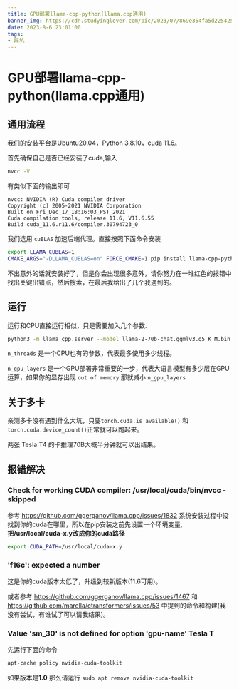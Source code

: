 ```yaml
---
title: GPU部署llama-cpp-python(llama.cpp通用)
banner_img: https://cdn.studyinglover.com/pic/2023/07/869e354fa5d2254251c10bc2e3cf1bef.png
date: 2023-8-6 23:01:00
tags:
- 踩坑
---
```

# GPU部署llama-cpp-python(llama.cpp通用)
## 通用流程
我们的安装平台是Ubuntu20.04，Python 3.8.10，cuda 11.6。

首先确保自己是否已经安装了cuda,输入
```bash
nvcc -V
```

有类似下面的输出即可
```
nvcc: NVIDIA (R) Cuda compiler driver
Copyright (c) 2005-2021 NVIDIA Corporation
Built on Fri_Dec_17_18:16:03_PST_2021
Cuda compilation tools, release 11.6, V11.6.55
Build cuda_11.6.r11.6/compiler.30794723_0
```

我们选用 `cuBLAS` 加速后端代理。直接按照下面命令安装
```bash
export LLAMA_CUBLAS=1
CMAKE_ARGS="-DLLAMA_CUBLAS=on" FORCE_CMAKE=1 pip install llama-cpp-python
```

不出意外的话就安装好了，但是你会出现很多意外，请你努力在一堆红色的报错中找出关键出错点，然后搜索，在最后我给出了几个我遇到的。

## 运行
运行和CPU直接运行相似，只是需要加入几个参数.
```bash
python3 -m llama_cpp.server --model llama-2-70b-chat.ggmlv3.q5_K_M.bin --n_threads 30 --n_gpu_layers 200
```

`n_threads` 是一个CPU也有的参数，代表最多使用多少线程。

`n_gpu_layers` 是一个GPU部署非常重要的一步，代表大语言模型有多少层在GPU运算，如果你的显存出现 `out of memory` 那就减小 `n_gpu_layers`

## 关于多卡
亲测多卡没有遇到什么大坑，只要`torch.cuda.is_available()` 和`torch.cuda.device_count()`正常就可以跑起来。

两张 Tesla T4 的卡推理70B大概半分钟就可以出结果。

## 报错解决
### Check for working CUDA compiler: /usr/local/cuda/bin/nvcc - skipped

参考 https://github.com/ggerganov/llama.cpp/issues/1832
系统安装过程中没找到你的cuda在哪里，所以在pip安装之前先设置一个环境变量,**把/usr/local/cuda-x.y改成你的cuda路径**
```bash
export CUDA_PATH=/usr/local/cuda-x.y
```
### 'f16c': expected a number
这是你的cuda版本太低了，升级到较新版本(11.6可用)。

或者参考 https://github.com/ggerganov/llama.cpp/issues/1467 和 https://github.com/marella/ctransformers/issues/53 中提到的命令和构建(我没有尝试，有谁试了可以请我结果)。

### Value 'sm_30' is not defined for option 'gpu-name' Tesla T
先运行下面的命令
```bash
apt-cache policy nvidia-cuda-toolkit
```
如果版本是**1.0** 那么请运行 `sudo apt remove nvidia-cuda-toolkit ` 


